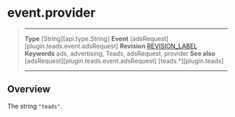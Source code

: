 # event.provider

> --------------------- ------------------------------------------------------------------------------------------
> __Type__              [String][api.type.String]
> __Event__             [adsRequest][plugin.teads.event.adsRequest]
> __Revision__          [REVISION_LABEL](REVISION_URL)
> __Keywords__          ads, advertising, Teads, adsRequest, provider
> __See also__			[adsRequest][plugin.teads.event.adsRequest]
>						[teads.*][plugin.teads]
> --------------------- ------------------------------------------------------------------------------------------

## Overview

The string `"teads"`.
